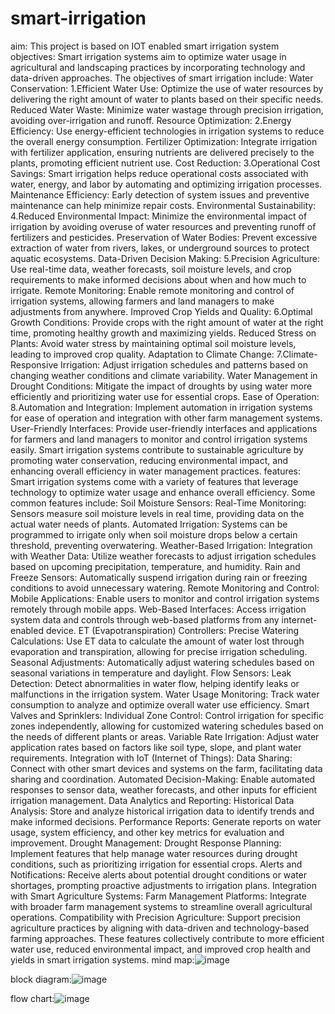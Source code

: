 # smart-irrigation
aim: This project is based on IOT enabled smart irrigation system objectives: Smart irrigation systems aim to optimize water usage in agricultural and landscaping practices by incorporating technology and data-driven approaches. The objectives of smart irrigation include:
Water Conservation:
1.Efficient Water Use: Optimize the use of water resources by delivering the right amount of water to plants based on their specific needs. Reduced Water Waste: Minimize water wastage through precision irrigation, avoiding over-irrigation and runoff. Resource Optimization:
2.Energy Efficiency: Use energy-efficient technologies in irrigation systems to reduce the overall energy consumption. Fertilizer Optimization: Integrate irrigation with fertilizer application, ensuring nutrients are delivered precisely to the plants, promoting efficient nutrient use. Cost Reduction:
3.Operational Cost Savings: Smart irrigation helps reduce operational costs associated with water, energy, and labor by automating and optimizing irrigation processes. Maintenance Efficiency: Early detection of system issues and preventive maintenance can help minimize repair costs. Environmental Sustainability:
4.Reduced Environmental Impact: Minimize the environmental impact of irrigation by avoiding overuse of water resources and preventing runoff of fertilizers and pesticides. Preservation of Water Bodies: Prevent excessive extraction of water from rivers, lakes, or underground sources to protect aquatic ecosystems. Data-Driven Decision Making:
5.Precision Agriculture: Use real-time data, weather forecasts, soil moisture levels, and crop requirements to make informed decisions about when and how much to irrigate. Remote Monitoring: Enable remote monitoring and control of irrigation systems, allowing farmers and land managers to make adjustments from anywhere. Improved Crop Yields and Quality:
6.Optimal Growth Conditions: Provide crops with the right amount of water at the right time, promoting healthy growth and maximizing yields. Reduced Stress on Plants: Avoid water stress by maintaining optimal soil moisture levels, leading to improved crop quality. Adaptation to Climate Change:
7.Climate-Responsive Irrigation: Adjust irrigation schedules and patterns based on changing weather conditions and climate variability. Water Management in Drought Conditions: Mitigate the impact of droughts by using water more efficiently and prioritizing water use for essential crops. Ease of Operation:
8.Automation and Integration: Implement automation in irrigation systems for ease of operation and integration with other farm management systems. User-Friendly Interfaces: Provide user-friendly interfaces and applications for farmers and land managers to monitor and control irrigation systems easily. Smart irrigation systems contribute to sustainable agriculture by promoting water conservation, reducing environmental impact, and enhancing overall efficiency in water management practices.
features: Smart irrigation systems come with a variety of features that leverage technology to optimize water usage and enhance overall efficiency. Some common features include:
Soil Moisture Sensors:
Real-Time Monitoring: Sensors measure soil moisture levels in real time, providing data on the actual water needs of plants. Automated Irrigation: Systems can be programmed to irrigate only when soil moisture drops below a certain threshold, preventing overwatering. Weather-Based Irrigation:
Integration with Weather Data: Utilize weather forecasts to adjust irrigation schedules based on upcoming precipitation, temperature, and humidity. Rain and Freeze Sensors: Automatically suspend irrigation during rain or freezing conditions to avoid unnecessary watering. Remote Monitoring and Control:
Mobile Applications: Enable users to monitor and control irrigation systems remotely through mobile apps. Web-Based Interfaces: Access irrigation system data and controls through web-based platforms from any internet-enabled device. ET (Evapotranspiration) Controllers:
Precise Watering Calculations: Use ET data to calculate the amount of water lost through evaporation and transpiration, allowing for precise irrigation scheduling. Seasonal Adjustments: Automatically adjust watering schedules based on seasonal variations in temperature and daylight. Flow Sensors:
Leak Detection: Detect abnormalities in water flow, helping identify leaks or malfunctions in the irrigation system. Water Usage Monitoring: Track water consumption to analyze and optimize overall water use efficiency. Smart Valves and Sprinklers:
Individual Zone Control: Control irrigation for specific zones independently, allowing for customized watering schedules based on the needs of different plants or areas. Variable Rate Irrigation: Adjust water application rates based on factors like soil type, slope, and plant water requirements. Integration with IoT (Internet of Things):
Data Sharing: Connect with other smart devices and systems on the farm, facilitating data sharing and coordination. Automated Decision-Making: Enable automated responses to sensor data, weather forecasts, and other inputs for efficient irrigation management. Data Analytics and Reporting:
Historical Data Analysis: Store and analyze historical irrigation data to identify trends and make informed decisions. Performance Reports: Generate reports on water usage, system efficiency, and other key metrics for evaluation and improvement. Drought Management:
Drought Response Planning: Implement features that help manage water resources during drought conditions, such as prioritizing irrigation for essential crops. Alerts and Notifications: Receive alerts about potential drought conditions or water shortages, prompting proactive adjustments to irrigation plans. Integration with Smart Agriculture Systems:
Farm Management Platforms: Integrate with broader farm management systems to streamline overall agricultural operations. Compatibility with Precision Agriculture: Support precision agriculture practices by aligning with data-driven and technology-based farming approaches. These features collectively contribute to more efficient water use, reduced environmental impact, and improved crop health and yields in smart irrigation systems.
mind map:![image](https://github.com/shradha81/smart-irrigation/assets/106264198/002b5e7e-345c-4d89-95ae-069606ff1d70)

block diagram:![image](https://github.com/shradha81/smart-irrigation/assets/106264198/feed40d8-6510-4ba8-8742-de71d736c428)

flow chart:![image](https://github.com/shradha81/smart-irrigation/assets/106264198/76896b46-3e85-4b38-9bf2-b6597d224514)



